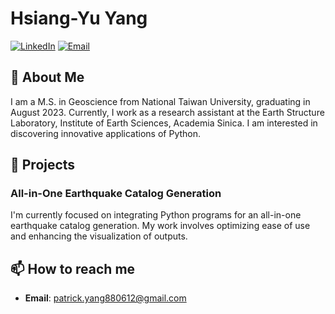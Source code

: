 # Hsiang-Yu Yang

[![LinkedIn](https://img.shields.io/badge/-LinkedIn-blue)](https://www.linkedin.com)
[![Email](https://img.shields.io/badge/Email-patrick.yang880612@gmail.com-blue)](mailto:patrick.yang880612@gmail.com)

## 💫 About Me

I am a M.S. in Geoscience from National Taiwan University, graduating in August 2023. Currently, I work as a research assistant at the Earth Structure Laboratory, Institute of Earth Sciences, Academia Sinica. I am interested in discovering innovative applications of Python.

## 🌱 Projects

### All-in-One Earthquake Catalog Generation
I'm currently focused on integrating Python programs for an all-in-one earthquake catalog generation. My work involves optimizing ease of use and enhancing the visualization of outputs.

## 📫 How to reach me

- **Email**: [patrick.yang880612@gmail.com](mailto:patrick.yang880612@gmail.com)

<!--
**Pamicoding/Pamicoding** is a ✨ _special_ ✨ repository because its `README.md` (this file) appears on your GitHub profile.

Here are some ideas to get you started:
## 🔨 Skills

- **Languages**: Python

- 🔭 I’m currently working on ...
- 🌱 I’m currently learning ...
- 👯 I’m looking to collaborate on ...
- 🤔 I’m looking for help with ...
- 💬 Ask me about ...
- 📫 How to reach me: ...
- 😄 Pronouns: ...
- ⚡ Fun fact: ...
-->

